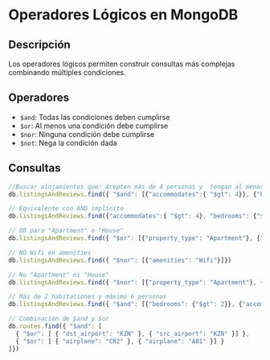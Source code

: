 
# Operadores Lógicos en MongoDB

## Descripción

Los operadores lógicos permiten construir consultas más complejas combinando múltiples condiciones.

## Operadores

- `$and`: Todas las condiciones deben cumplirse
- `$or`: Al menos una condición debe cumplirse
- `$nor`: Ninguna condición debe cumplirse
- `$not`: Nega la condición dada

## Consultas

```js
//Buscar alojamientos que: Acepten más de 4 personas y  tengan al menos 2 baños
db.listingsAndReviews.find({ "$and": [{"accommodates":{ "$gt": 4}}, {"bedrooms": {"$gte": 2} }]})

// Equivalente con AND implícito
db.listingsAndReviews.find({"accommodates":{ "$gt": 4}, "bedrooms": {"$gte": 2} })

// OR para "Apartment" o "House"
db.listingsAndReviews.find({ "$or": [{"property_type": "Apartment"}, {"property_type": "House" }]})

// NO Wifi en amenities
db.listingsAndReviews.find({ "$nor": [{"amenities": "Wifi"}]})

// No "Apartment" ni "House"
db.listingsAndReviews.find({ "$nor": [{"property_type": "Apartment"}, {"property_type": "House" }]})

// Más de 2 habitaciones y máximo 6 personas
db.listingsAndReviews.find({ "$and": [{"bedrooms": {"$gt": 2}}, {"accommodates": {"$lte": 6} }]})

// Combinación de $and y $or
db.routes.find({ "$and": [
  { "$or": [ { "dst_airport": "KZN" }, { "src_airport": "KZN" }] },
  { "$or": [ { "airplane": "CR2" }, { "airplane": "A81" }] }
]})
